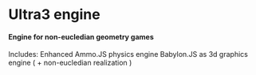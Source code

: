 # Ultra3 engine
#### Engine for non-eucledian geometry games
Includes:
Enhanced Ammo.JS physics engine
Babylon.JS as 3d graphics engine ( + non-eucledian realization )